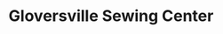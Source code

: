 ---
title: "Gloversville Sewing Center"
url: /gloversville-city-of-gloversville/gloversville-sewing-center/
shop: Textil
---